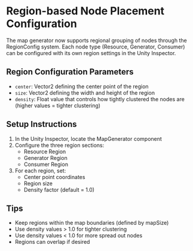 # Region-based Node Placement Configuration

The map generator now supports regional grouping of nodes through the RegionConfig system. Each node type (Resource, Generator, Consumer) can be configured with its own region settings in the Unity Inspector.

## Region Configuration Parameters

- `center`: Vector2 defining the center point of the region
- `size`: Vector2 defining the width and height of the region
- `density`: Float value that controls how tightly clustered the nodes are (higher values = tighter clustering)

## Setup Instructions

1. In the Unity Inspector, locate the MapGenerator component
2. Configure the three region sections:
   - Resource Region
   - Generator Region
   - Consumer Region
3. For each region, set:
   - Center point coordinates
   - Region size
   - Density factor (default = 1.0)

## Tips

- Keep regions within the map boundaries (defined by mapSize)
- Use density values > 1.0 for tighter clustering
- Use density values < 1.0 for more spread out nodes
- Regions can overlap if desired